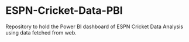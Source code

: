 # ESPN-Cricket-Data-PBI
Repository to hold the Power BI dashboard of ESPN Cricket Data Analysis using data fetched from web.
